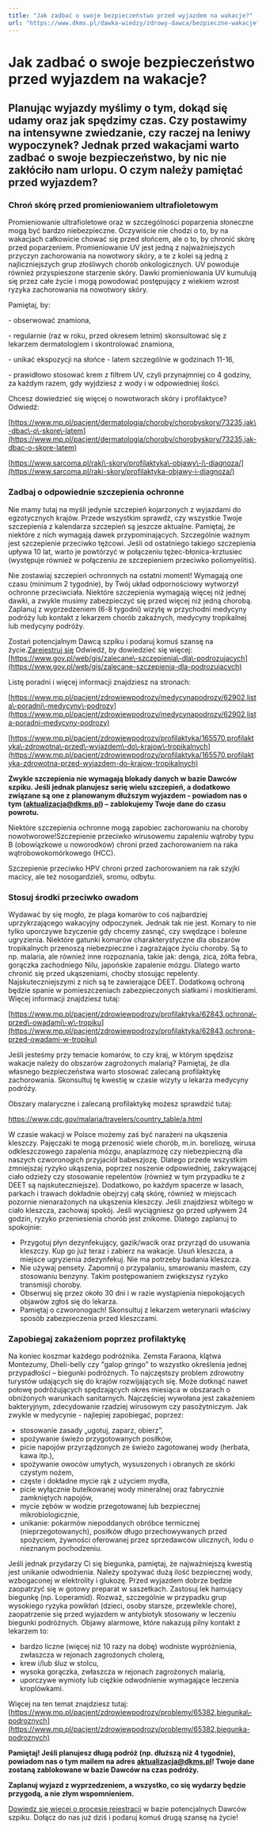 ```yaml
---
title: "Jak zadbać o swoje bezpieczeństwo przed wyjazdem na wakacje?"
url: "https://www.dkms.pl/dawka-wiedzy/zdrowy-dawca/bezpieczne-wakacje"
---
```


# Jak zadbać o swoje bezpieczeństwo przed wyjazdem na wakacje?

## Planując wyjazdy myślimy o tym, dokąd się udamy oraz jak spędzimy czas. Czy postawimy na intensywne zwiedzanie, czy raczej na leniwy wypoczynek? Jednak przed wakacjami warto zadbać o swoje bezpieczeństwo, by nic nie zakłóciło nam urlopu. O czym należy pamiętać przed wyjazdem?

### Chroń skórę przed promieniowaniem ultrafioletowym


Promieniowanie ultrafioletowe oraz w szczególności poparzenia słoneczne mogą być bardzo niebezpieczne. Oczywiście nie chodzi o to, by na wakacjach całkowicie chować się przed słońcem, ale o to, by chronić skórę przed poparzeniem. Promieniowanie UV jest jedną z najważniejszych przyczyn zachorowania na nowotwory skóry, a te z kolei są jedną z najliczniejszych grup złośliwych chorób onkologicznych. UV powoduje również przyspieszone starzenie skóry. Dawki promieniowania UV kumulują się przez całe życie i mogą powodować postępujący z wiekiem wzrost ryzyka zachorowania na nowotwory skóry.


Pamiętaj, by:


\- obserwować znamiona,


\- regularnie (raz w roku, przed okresem letnim) skonsultować się z lekarzem dermatologiem i skontrolować znamiona,


\- unikać ekspozycji na słońce \- latem szczególnie w godzinach 11\-16,


\- prawidłowo stosować krem z filtrem UV, czyli przynajmniej co 4 godziny, za każdym razem, gdy wyjdziesz z wody i w odpowiedniej ilości.


Chcesz dowiedzieć się więcej o nowotworach skóry i profilaktyce? Odwiedź:


[https://www.mp.pl/pacjent/dermatologia/choroby/chorobyskory/73235,jak\-dbac\-o\-skore\-latem](https://www.mp.pl/pacjent/dermatologia/choroby/chorobyskory/73235,jak-dbac-o-skore-latem)


[https://www.sarcoma.pl/raki\-skory/profilaktyka\-objawy\-i\-diagnoza/](https://www.sarcoma.pl/raki-skory/profilaktyka-objawy-i-diagnoza/)


### Zadbaj o odpowiednie szczepienia ochronne


Nie mamy tutaj na myśli jedynie szczepień kojarzonych z wyjazdami do egzotycznych krajów. Przede wszystkim sprawdź, czy wszystkie Twoje szczepienia z kalendarza szczepień są jeszcze aktualne. Pamiętaj, że niektóre z nich wymagają dawek przypominających. Szczególnie ważnym jest szczepienie przeciwko tężcowi. Jeśli od ostatniego takiego szczepienia upływa 10 lat, warto je powtórzyć w połączeniu tężec\-błonica\-krztusiec (występuje również w połączeniu ze szczepieniem przeciwko poliomyelitis).


Nie zostawiaj szczepień ochronnych na ostatni moment! Wymagają one czasu (minimum 2 tygodnie), by Twój układ odpornościowy wytworzył ochronne przeciwciała. Niektóre szczepienia wymagają więcej niż jednej dawki, a zwykle musimy zabezpieczyć się przed więcej niż jedną chorobą. Zaplanuj z wyprzedzeniem (6\-8 tygodni) wizytę w przychodni medycyny podróży lub kontakt z lekarzem chorób zakaźnych, medycyny tropikalnej lub medycyny podróży.


Zostań potencjalnym Dawcą szpiku i podaruj komuś szansę na życie.[Zarejestruj się](/zarejestruj-sie-teraz "Zarejestruj sie teraz")
Odwiedź, by dowiedzieć się więcej: [https://www.gov.pl/web/gis/zalecane\-szczepienia\-dla\-podrozujacych](https://www.gov.pl/web/gis/zalecane-szczepienia-dla-podrozujacych)


Listę poradni i więcej informacji znajdziesz na stronach:


[https://www.mp.pl/pacjent/zdrowiewpodrozy/medycynapodrozy/62902,lista\-poradni\-medycyny\-podrozy](https://www.mp.pl/pacjent/zdrowiewpodrozy/medycynapodrozy/62902,lista-poradni-medycyny-podrozy)


[https://www.mp.pl/pacjent/zdrowiewpodrozy/profilaktyka/165570,profilaktyka\-zdrowotna\-przed\-wyjazdem\-do\-krajow\-tropikalnych](https://www.mp.pl/pacjent/zdrowiewpodrozy/profilaktyka/165570,profilaktyka-zdrowotna-przed-wyjazdem-do-krajow-tropikalnych)


**Zwykle szczepienia nie wymagają blokady danych w bazie Dawców szpiku. Jeśli jednak planujesz serię wielu szczepień, a dodatkowo związane są one z planowanym dłuższym wyjazdem \- powiadom nas o tym (**[**aktualizacja@dkms.pl**](mailto:aktualizacja@dkms.pl)**) – zablokujemy Twoje dane do czasu powrotu.**


Niektóre szczepienia ochronne mogą zapobiec zachorowaniu na choroby nowotworowe!Szczepienie przeciwko wirusowemu zapaleniu wątroby typu B (obowiązkowe u noworodków) chroni przed zachorowaniem na raka wątrobowokomórkowego (HCC).

Szczepienie przeciwko HPV chroni przed zachorowaniem na rak szyjki macicy, ale też nosogardzieli, sromu, odbytu.
### Stosuj środki przeciwko owadom


Wydawać by się mogło, że plaga komarów to coś najbardziej uprzykrzającego wakacyjny odpoczynek. Jednak tak nie jest. Komary to nie tylko uporczywe bzyczenie gdy chcemy zasnąć, czy swędzące i bolesne ugryzienia. Niektóre gatunki komarów charakterystyczne dla obszarów tropikalnych przenoszą niebezpieczne i zagrażające życiu choroby. Są to np. malaria, ale również inne rozpoznania, takie jak: denga, zica, żółta febra, gorączka zachodniego Nilu, japońskie zapalenie mózgu. Dlatego warto chronić się przed ukąszeniami, choćby stosując repelenty. Najskuteczniejszymi z nich są te zawierające DEET. Dodatkową ochroną będzie spanie w pomieszczeniach zabezpieczonych siatkami i moskitierami. Więcej informacji znajdziesz tutaj:


[https://www.mp.pl/pacjent/zdrowiewpodrozy/profilaktyka/62843,ochrona\-przed\-owadami\-w\-tropiku](https://www.mp.pl/pacjent/zdrowiewpodrozy/profilaktyka/62843,ochrona-przed-owadami-w-tropiku)


Jeśli jesteśmy przy temacie komarów, to czy kraj, w którym spędzisz wakacje należy do obszarów zagrożonych malarią? Pamiętaj, że dla własnego bezpieczeństwa warto stosować zalecaną profilaktykę zachorowania. Skonsultuj tę kwestię w czasie wizyty u lekarza medycyny podróży.


Obszary malaryczne i zalecaną profilaktykę możesz sprawdzić tutaj:


<https://www.cdc.gov/malaria/travelers/country_table/a.html>


W czasie wakacji w Polsce możemy zaś być narażeni na ukąszenia kleszczy. Pajęczaki te mogą przenosić wiele chorób, m.in. boreliozę, wirusa odkleszczowego zapalenia mózgu, anaplazmozę czy niebezpieczną dla naszych czworonogich przyjaciół babeszjozę. Dlatego przede wszystkim zmniejszaj ryzyko ukąszenia, poprzez noszenie odpowiedniej, zakrywającej ciało odzieży czy stosowanie repelentów (również w tym przypadku te z DEET są najskuteczniejsze). Dodatkowo, po każdym spacerze w lasach, parkach i trawach dokładnie obejrzyj całą skórę, również w miejscach pozornie nienarażonych na ukąszenia kleszczy. Jeśli znajdziesz wbitego w ciało kleszcza, zachowaj spokój. Jeśli wyciągniesz go przed upływem 24 godzin, ryzyko przeniesienia chorób jest znikome. Dlatego zaplanuj to spokojnie:


* Przygotuj płyn dezynfekujący, gazik/wacik oraz przyrząd do usuwania kleszczy. Kup go już teraz i zabierz na wakacje. Usuń kleszcza, a miejsce ugryzienia zdezynfekuj. Nie ma potrzeby badania kleszcza.
* Nie używaj pensety. Zapomnij o przypalaniu, smarowaniu masłem, czy stosowaniu benzyny. Takim postępowaniem zwiększysz ryzyko transmisji choroby.
* Obserwuj się przez około 30 dni i w razie wystąpienia niepokojących objawów zgłoś się do lekarza.
* Pamiętaj o czworonogach! Skonsultuj z lekarzem weterynarii właściwy sposób zabezpieczenia przed kleszczami.


### Zapobiegaj zakażeniom poprzez profilaktykę


Na koniec koszmar każdego podróżnika. Zemsta Faraona, klątwa Montezumy, Dheli\-belly czy "galop gringo" to wszystko określenia jednej przypadłości – biegunki podróżnych. To najczęstszy problem zdrowotny turystów udających się do krajów rozwijających się. Może dotknąć nawet połowę podróżujących spędzających okres miesiąca w obszarach o obniżonych warunkach sanitarnych. Najczęściej wywołana jest zakażeniem bakteryjnym, zdecydowanie rzadziej wirusowym czy pasożytniczym. Jak zwykle w medycynie \- najlepiej zapobiegać, poprzez: 


* stosowanie zasady „ugotuj, zaparz, obierz”,
* spożywanie świeżo przygotowanych posiłków,
* picie napojów przyrządzonych ze świeżo zagotowanej wody (herbata, kawa itp.),
* spożywanie owoców umytych, wysuszonych i obranych ze skórki czystym nożem,
* częste i dokładne mycie rąk z użyciem mydła,
* picie wyłącznie butelkowanej wody mineralnej oraz fabrycznie zamkniętych napojów,
* mycie zębów w wodzie przegotowanej lub bezpiecznej mikrobiologicznie,
* unikanie: pokarmów niepoddanych obróbce termicznej (nieprzegotowanych), posiłków długo przechowywanych przed spożyciem, żywności oferowanej przez sprzedawców ulicznych, lodu o nieznanym pochodzeniu.


Jeśli jednak przydarzy Ci się biegunka, pamiętaj, że najważniejszą kwestią jest unikanie odwodnienia. Należy spożywać dużą ilość bezpiecznej wody, wzbogaconej w elektrolity i glukozę. Przed wyjazdem dobrze będzie zaopatrzyć się w gotowy preparat w saszetkach. Zastosuj lek hamujący biegunkę (np. Loperamid). Rozważ, szczególnie w przypadku grup wysokiego ryzyka powikłań (dzieci, osoby starsze, przewlekle chore), zaopatrzenie się przed wyjazdem w antybiotyk stosowany w leczeniu biegunki podróżnych. Objawy alarmowe, które nakazują pilny kontakt z lekarzem to:


* bardzo liczne (więcej niż 10 razy na dobę) wodniste wypróżnienia, zwłaszcza w rejonach zagrożonych cholerą,
* krew i/lub śluz w stolcu,
* wysoka gorączka, zwłaszcza w rejonach zagrożonych malarią,
* uporczywe wymioty lub ciężkie odwodnienie wymagające leczenia kroplówkami.


Więcej na ten temat znajdziesz tutaj: [https://www.mp.pl/pacjent/zdrowiewpodrozy/problemy/65382,biegunka\-podroznych](https://www.mp.pl/pacjent/zdrowiewpodrozy/problemy/65382,biegunka-podroznych)


**Pamiętaj! Jeśli planujesz długą podróż (np. dłuższą niż 4 tygodnie), powiadom nas o tym mailem na adres** [**aktualizacja@dkms.pl**](mailto:aktualizacja@dkms.pl)**! Twoje dane zostaną zablokowane w bazie Dawców na czas podróży.**


**Zaplanuj wyjazd z wyprzedzeniem, a wszystko, co się wydarzy będzie przygodą, a nie złym wspomnieniem.**


[Dowiedz się więcej o procesie rejestracji](https://www.dkms.pl/dawka-wiedzy/o-rejestracji) w bazie potencjalnych Dawców szpiku. Dołącz do nas już dziś i podaruj komuś drugą szansę na życie!


